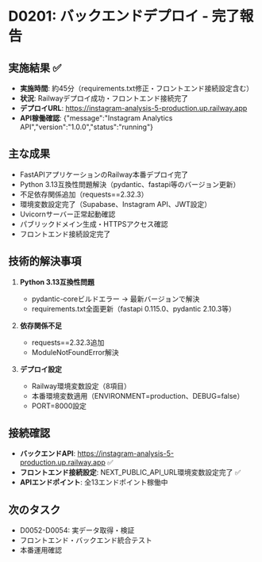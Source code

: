 # D0201: バックエンドデプロイ - 完了報告

## 実施結果 ✅
- **実施時間**: 約45分（requirements.txt修正・フロントエンド接続設定含む）
- **状況**: Railwayデプロイ成功・フロントエンド接続完了
- **デプロイURL**: https://instagram-analysis-5-production.up.railway.app
- **API稼働確認**: {"message":"Instagram Analytics API","version":"1.0.0","status":"running"}

## 主な成果
- FastAPIアプリケーションのRailway本番デプロイ完了
- Python 3.13互換性問題解決（pydantic、fastapi等のバージョン更新）
- 不足依存関係追加（requests==2.32.3）
- 環境変数設定完了（Supabase、Instagram API、JWT設定）
- Uvicornサーバー正常起動確認
- パブリックドメイン生成・HTTPSアクセス確認
- フロントエンド接続設定完了

## 技術的解決事項
1. **Python 3.13互換性問題**
   - pydantic-coreビルドエラー → 最新バージョンで解決
   - requirements.txt全面更新（fastapi 0.115.0、pydantic 2.10.3等）

2. **依存関係不足**
   - requests==2.32.3追加
   - ModuleNotFoundError解決

3. **デプロイ設定**
   - Railway環境変数設定（8項目）
   - 本番環境変数適用（ENVIRONMENT=production、DEBUG=false）
   - PORT=8000設定

## 接続確認
- **バックエンドAPI**: https://instagram-analysis-5-production.up.railway.app ✅
- **フロントエンド接続設定**: NEXT_PUBLIC_API_URL環境変数設定完了 ✅
- **APIエンドポイント**: 全13エンドポイント稼働中

## 次のタスク
- D0052-D0054: 実データ取得・検証
- フロントエンド・バックエンド統合テスト
- 本番運用確認